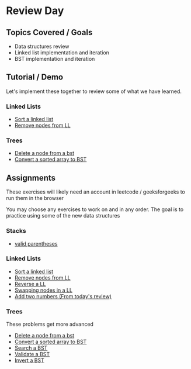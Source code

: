 # Review Day

## Topics Covered / Goals
- Data structures review
- Linked list implementation and iteration
- BST implementation and iteration

## Tutorial / Demo

Let's implement these together to review some of what we have learned.

### Linked Lists

- [Sort a linked list](https://leetcode.com/problems/sort-list/)
- [Remove nodes from LL](https://leetcode.com/problems/remove-nodes-from-linked-list/)

### Trees

- [Delete a node from a bst](https://practice.geeksforgeeks.org/problems/delete-a-node-from-bst/1?utm_source=gfg&utm_medium=article&utm_campaign=bottom_sticky_on_article)
- [Convert a sorted array to BST](https://leetcode.com/problems/convert-sorted-array-to-binary-search-tree/)

## Assignments
These exercises will likely need an account in leetcode / geeksforgeeks to run them in the browser

You may choose any exercises to work on and in any order. The goal is to practice using some of the new data structures

### Stacks
- [valid parentheses](https://leetcode.com/problems/valid-parentheses/)

### Linked Lists
- [Sort a linked list](https://leetcode.com/problems/sort-list/)
- [Remove nodes from LL](https://leetcode.com/problems/remove-nodes-from-linked-list/)
- [Reverse a LL](https://leetcode.com/problems/reverse-linked-list/)
- [Swapping nodes in a LL](https://leetcode.com/problems/swapping-nodes-in-a-linked-list/)
- [Add two numbers (From today's review)](https://leetcode.com/problems/add-two-numbers/)

### Trees

These problems get more advanced

- [Delete a node from a bst](https://practice.geeksforgeeks.org/problems/delete-a-node-from-bst/1?utm_source=gfg&utm_medium=article&utm_campaign=bottom_sticky_on_article)
- [Convert a sorted array to BST](https://leetcode.com/problems/convert-sorted-array-to-binary-search-tree/)
- [Search a BST](https://leetcode.com/problems/search-in-a-binary-search-tree/)
- [Validate a BST](https://leetcode.com/problems/validate-binary-search-tree/)
- [Invert a BST](https://leetcode.com/problems/invert-binary-tree/)
